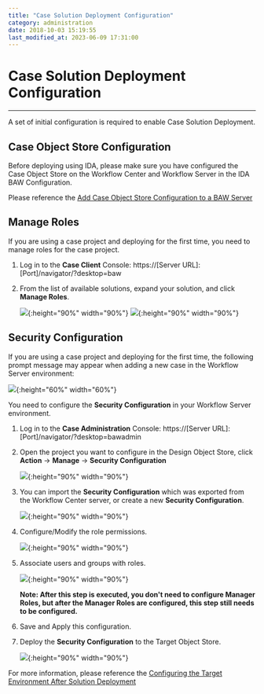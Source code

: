 ```yaml
---
title: "Case Solution Deployment Configuration"
category: administration
date: 2018-10-03 15:19:55
last_modified_at: 2023-06-09 17:31:00
---
```


# Case Solution Deployment Configuration
***
A set of initial configuration is required to enable Case Solution Deployment.

## Case Object Store Configuration

Before deploying using IDA, please make sure you have configured the Case Object Store on the Workflow Center and Workflow Server in the IDA BAW Configuration.

Please reference the [Add Case Object Store Configuration to a BAW Server](https://sdc-china.github.io/IDA-doc/administration/administration-baw-configuration.html#add-case-object-store-configuration-to-a-baw-server)

## Manage Roles

If you are using a case project and deploying for the first time, you need to manage roles for the case project.

1. Log in to the **Case Client** Console: https://[Server URL]:[Port]/navigator/?desktop=baw

2. From the list of available solutions, expand your solution, and click **Manage Roles**.

   ![][case_manager_roles_warning]{:height="90%" width="90%"}
   ![][case_manager_roles]{:height="90%" width="90%"}

## Security Configuration

If you are using a case project and deploying for the first time, the following prompt message may appear when adding a new case in the Workflow Server environment:
 
  ![][case_insufficient_message]{:height="60%" width="60%"}
  
You need to configure the **Security Configuration** in your Workflow Server environment.

1. Log in to the **Case Administration** Console: https://[Server URL]:[Port]/navigator/?desktop=bawadmin

2. Open the project you want to configure in the Design Object Store, click **Action** -> **Manage** -> **Security Configuration**

   ![][case_administration_security_configuration]{:height="90%" width="90%"}
  
3. You can import the **Security Configuration** which was exported from the Workflow Center server, or create a new **Security Configuration**.

   ![][case_security_configuration_add]{:height="90%" width="90%"}
  
  
4. Configure/Modify the role permissions.

   ![][case_security_configuration_role]{:height="90%" width="90%"}
  
5. Associate users and groups with roles.
  
   ![][case_security_configuration_users]{:height="90%" width="90%"}
   
   **Note: After this step is executed, you don't need to configure Manager Roles, but after the Manager Roles are configured, this step still needs to be configured.**
  
6. Save and Apply this configuration. 

7. Deploy the **Security Configuration** to the Target Object Store.

   ![][case_ps_deploy]{:height="90%" width="90%"}
   
For more information, please reference the [Configuring the Target Environment After Solution Deployment](https://www.ibm.com/support/knowledgecenter/SS8JB4_19.x/com.ibm.casemgmt.design.doc/acmdc054.html)

[case_insufficient_message]: ../images/pipeline/case_insufficient_message.png
[case_administration_security_configuration]: ../images/pipeline/case_administration_security_configuration.png
[case_security_configuration_add]: ../images/pipeline/case_security_configuration_add.png
[case_security_configuration_role]: ../images/pipeline/case_security_configuration_role.png
[case_security_configuration_users]: ../images/pipeline/case_security_configuration_users.png
[case_ps_deploy]: ../images/pipeline/case_ps_deploy.png
[case_manager_roles_warning]: ../images/pipeline/case_manager_roles_warning.png
[case_manager_roles]: ../images/pipeline/case_manager_roles.png